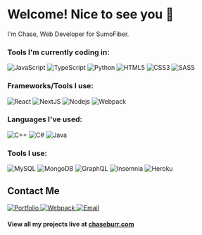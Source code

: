 <h1>Welcome! Nice to see you 🤙</h1>

<p>I'm Chase, Web Developer for SumoFiber.</p>

<!-- ![visitors](https://visitor-badge.glitch.me/badge?page_id=${}) -->
<!-- ${your.username}.${your.repo.id} -->


<h3>Tools I'm currently coding in:</h3>
<p>
  <img alt="JavaScript" src="https://img.shields.io/badge/JavaScript-f1c40f?style=flat-square&logo=javascript&logoColor=ecf0f1" /> 
  <img alt="TypeScript" src="https://img.shields.io/badge/TypeScript-007ACC?style=flat-square&logo=typescript&logoColor=white" />
  <img alt="Python" src="https://img.shields.io/badge/Python-3776AB?style=flat-square&logo=python&logoColor=white" />
  <img alt="HTML5" src="https://img.shields.io/badge/HTML5-E34F26?style=flat-square&logo=html5&logoColor=white" />
  <img alt="CSS3" src="https://img.shields.io/badge/CSS3-1572B6?style=flat-square&logo=css3&logoColor=white" />
  <img alt="SASS" src="https://img.shields.io/badge/SASS/SCSS-f368e0?style=flat-square&logo=sass&logoColor=white" />
</p>

<h3>Frameworks/Tools I use:</h3>
<p>
  <img alt="React" src="https://img.shields.io/badge/React-2f3640.svg?style=flat-square&logo=react&logoColor=3498db" /> 
  <img alt="NextJS" src="https://img.shields.io/badge/Next-2f3640?style=flat-square&logo=next.js&logoColor=white" />
  <img alt="Nodejs" src="https://img.shields.io/badge/-Nodejs-43853d?style=flat-square&logo=Node.js&logoColor=white" />
  <img alt="Webpack" src="https://img.shields.io/badge/-Webpack-48dbfb?style=flat-square&logo=webpack&logoColor=white" /> 
  
</p>

<h3>Languages I've used:</h3>
<p>
  <img alt="C++" src="https://img.shields.io/badge/C++-%2300599C.svg?style=flat-square&logo=c%2B%2B&logoColor=white" />
  <img alt="C#" src="https://img.shields.io/badge/C%23-%23239120.svg?style=flat-square&logo=c-sharp&logoColor=white" />
  <img alt="Java" src="https://img.shields.io/badge/java-%23ED8B00.svg?style=flat-square&logo=java&logoColor=white" />
</p>

<h3>Tools I use:</h3>
<p>
  <img alt="MySQL" src="https://img.shields.io/badge/MySQL-2e86de?style=flat-square&logo=mysql&logoColor=white" />
  <img alt="MongoDB" src="https://img.shields.io/badge/-MongoDB-13aa52?style=flat-square&logo=mongodb&logoColor=white" />
  <img alt="GraphQL" src="https://img.shields.io/badge/-GraphQL-E10098?style=flat-square&logo=graphql&logoColor=white" />
  <img alt="Insomnia" src="https://img.shields.io/badge/-Insomnia-5849BE?style=flat-square&logo=insomnia&logoColor=white" />
  <img alt="Heroku" src="https://img.shields.io/badge/-Heroku-430098?style=flat-square&logo=heroku&logoColor=white" />
</p>

<h2>Contact Me</h2>

<p>
  <a href="https://www.chaseburr.com/" target="_blank">
    <img alt="Portfolio" src="https://img.shields.io/badge/-Portfolio-8e44ad?style=for-the-badge" /> 
  <a/>
    
  <a href="https://www.linkedin.com/in/chaseburr/" target="_blank">
    <img alt="Webpack" src="https://img.shields.io/badge/LinkedIn-0077B5?style=for-the-badge&logo=linkedin&logoColor=white" /> 
  </a>
    
  <a href="mailto:chase@burr.dev">
    <img alt="Email" src="https://img.shields.io/badge/Email-e84118?style=for-the-badge&logo=gmail&logoColor=white" /> 
  </a>
  
  
  
<!--   <img src="https://www.flaticon.com/svg/vstatic/svg/1946/1946488.svg?token=exp=1612116757~hmac=9aa2dbe4e4dc77328ef724dcdd7a18ac" alt="Website" height="40" /> -->
</p>

<h4>View all my projects live at <a href="https://chaseburr.com/">chaseburr.com</a></h4>
